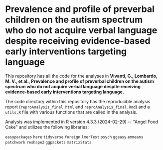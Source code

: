 # Prevalence and profile of preverbal children on the autism spectrum who do not acquire verbal language despite receiving evidence-based early interventions targeting language  

This repository has all the code for the analyses in **Vivanti, G., Lombardo, M. V., et al., Prevalence and profile of preverbal children on the autism spectrum who do not acquire verbal language despite receiving evidence-based early interventions targeting language.** 

The code directory within this repository has the reproducible analysis report (`reproAnalysis_final.html` and `reproAnalysis_final.Rmd`) and a `utils.R` file with various functions that are called in the analysis.

Analysis was implemented in R version 4.3.3 (2024-02-29) -- "Angel Food Cake" and utilizes the following libraries:

`easypackages`
`here`
`tidyverse`
`foreign`
`lmerTest`
`psych`
`ggeasy`
`emmeans`
`patchwork`
`reshape2`
`ggpackets`
`matrixStats`

